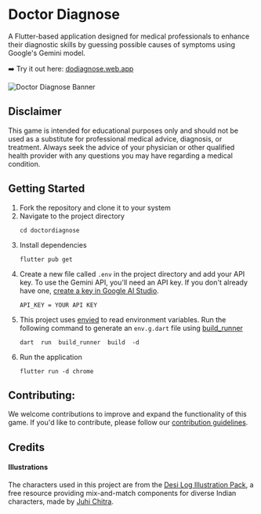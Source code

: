 # Doctor Diagnose
A Flutter-based application designed for medical professionals to enhance their diagnostic skills by guessing possible causes of symptoms using Google's Gemini model.

➡️ Try it out here: [dodiagnose.web.app](https://dodiagnose.web.app/)

![Doctor Diagnose Banner](https://github.com/adityathakurxd/doctordiagnose/assets/53579386/cea8803e-f94b-4314-959b-1016edea7a31)


## Disclaimer

This game is intended for educational purposes only and should not be used as a substitute for professional medical advice, diagnosis, or treatment. Always seek the advice of your physician or other qualified health provider with any questions you may have regarding a medical condition.

## Getting Started
1. Fork the repository and clone it to your system
2. Navigate to the project directory
	```
	cd doctordiagnose
	```
3. Install dependencies
	```
	flutter pub get
	```
4. Create a new file called `.env` in the project directory and add your API key. To use the Gemini API, you'll need an API key. If you don't already have one, [create a key in Google AI Studio](https://aistudio.google.com/app/apikey).
	```
	API_KEY = YOUR API KEY
	```
5. This project uses [envied](https://pub.dev/packages/envied) to read environment variables. Run the following command to generate an `env.g.dart` file using [build_runner](https://pub.dev/packages/build_runner)
	```
	dart  run  build_runner  build  -d
	```
6. Run the application
	```
	flutter run -d chrome
	```
## Contributing:

We welcome contributions to improve and expand the functionality of this game. If you'd like to contribute, please follow our [contribution guidelines](./CONTRIBUTING.md).

## Credits
#### Illustrations
The characters used in this project are from the [Desi Log Illustration Pack](https://desilog.in/), a free resource providing mix-and-match components for diverse Indian characters, made by [Juhi Chitra](https://www.juhi.co/).

